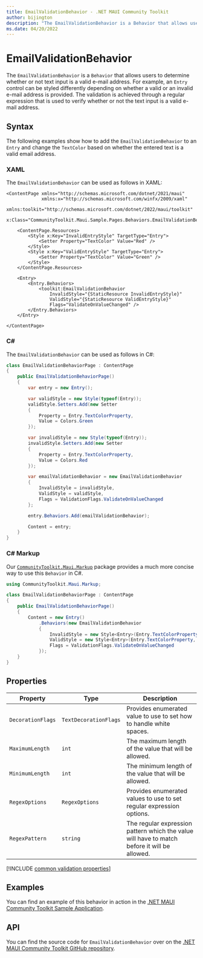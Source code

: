 ```yaml
---
title: EmailValidationBehavior - .NET MAUI Community Toolkit
author: bijington
description: "The EmailValidationBehavior is a Behavior that allows users to determine whether or not text input is a valid e-mail address."
ms.date: 04/20/2022
---
```


# EmailValidationBehavior

The `EmailValidationBehavior` is a `Behavior` that allows users to determine whether or not text input is a valid e-mail address. For example, an `Entry` control can be styled differently depending on whether a valid or an invalid e-mail address is provided. The validation is achieved through a regular expression that is used to verify whether or not the text input is a valid e-mail address.

## Syntax

The following examples show how to add the `EmailValidationBehavior` to an `Entry` and change the `TextColor` based on whether the entered text is a valid email address.

### XAML

The `EmailValidationBehavior` can be used as follows in XAML:

```xaml
<ContentPage xmlns="http://schemas.microsoft.com/dotnet/2021/maui"
             xmlns:x="http://schemas.microsoft.com/winfx/2009/xaml"
             xmlns:toolkit="http://schemas.microsoft.com/dotnet/2022/maui/toolkit"
             x:Class="CommunityToolkit.Maui.Sample.Pages.Behaviors.EmailValidationBehaviorPage">

    <ContentPage.Resources>
        <Style x:Key="InvalidEntryStyle" TargetType="Entry">
            <Setter Property="TextColor" Value="Red" />
        </Style>
        <Style x:Key="ValidEntryStyle" TargetType="Entry">
            <Setter Property="TextColor" Value="Green" />
        </Style>
    </ContentPage.Resources>

    <Entry>
        <Entry.Behaviors>
            <toolkit:EmailValidationBehavior 
                InvalidStyle="{StaticResource InvalidEntryStyle}"
                ValidStyle="{StaticResource ValidEntryStyle}"
                Flags="ValidateOnValueChanged" />
        </Entry.Behaviors>
    </Entry>

</ContentPage>
```

### C#

The `EmailValidationBehavior` can be used as follows in C#:

```csharp
class EmailValidationBehaviorPage : ContentPage
{
    public EmailValidationBehaviorPage()
    {
        var entry = new Entry();

        var validStyle = new Style(typeof(Entry));
        validStyle.Setters.Add(new Setter
        {
            Property = Entry.TextColorProperty,
            Value = Colors.Green
        });

        var invalidStyle = new Style(typeof(Entry));
        invalidStyle.Setters.Add(new Setter
        {
            Property = Entry.TextColorProperty,
            Value = Colors.Red
        });

        var emailValidationBehavior = new EmailValidationBehavior
        {
            InvalidStyle = invalidStyle,
            ValidStyle = validStyle,
            Flags = ValidationFlags.ValidateOnValueChanged
        };

        entry.Behaviors.Add(emailValidationBehavior);

        Content = entry;
    }
}
```

### C# Markup

Our [`CommunityToolkit.Maui.Markup`](../markup/markup.md) package provides a much more concise way to use this `Behavior` in C#.

```csharp
using CommunityToolkit.Maui.Markup;

class EmailValidationBehaviorPage : ContentPage
{
    public EmailValidationBehaviorPage()
    {
        Content = new Entry()
            .Behaviors(new EmailValidationBehavior
            {
                InvalidStyle = new Style<Entry>(Entry.TextColorProperty, Colors.Red),
                ValidStyle = new Style<Entry>(Entry.TextColorProperty, Colors.Green),
                Flags = ValidationFlags.ValidateOnValueChanged
            });
    }
}
```

## Properties

|Property  |Type  |Description  |
|---------|---------|---------|
| `DecorationFlags` | `TextDecorationFlags` | Provides enumerated value to use to set how to handle white spaces. |
| `MaximumLength` | `int` | The maximum length of the value that will be allowed. |
| `MinimumLength` | `int` | The minimum length of the value that will be allowed. |
| `RegexOptions` | `RegexOptions` | Provides enumerated values to use to set regular expression options. |
| `RegexPattern` | `string` | The regular expression pattern which the value will have to match before it will be allowed. |

[!INCLUDE [common validation properties](../includes/validation-behavior.md)]

## Examples

You can find an example of this behavior in action in the [.NET MAUI Community Toolkit Sample Application](https://github.com/CommunityToolkit/Maui/blob/main/samples/CommunityToolkit.Maui.Sample/Pages/Behaviors/EmailValidationBehaviorPage.xaml).

## API

You can find the source code for `EmailValidationBehavior` over on the [.NET MAUI Community Toolkit GitHub repository](https://github.com/CommunityToolkit/Maui/blob/main/src/CommunityToolkit.Maui/Behaviors/Validators/EmailValidationBehavior.shared.cs).